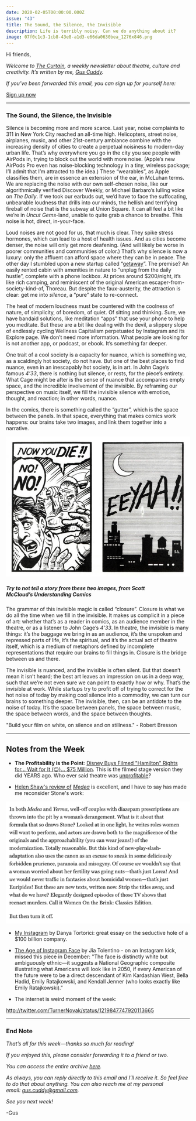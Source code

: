 ```yaml
---
date: 2020-02-05T00:00:00.000Z
issue: "43"
title: The Sound, the Silence, the Invisible
description: Life is terribly noisy. Can we do anything about it?
image: 07f0c1c3-1cb8-43e8-a1d3-e66da0630bea_1276x846.png
---
```



Hi friends,

_Welcome to [The Curtain](https://guscuddy.substack.com/archive), a weekly newsletter about theatre, culture and creativity. It’s written by me, [Gus Cuddy](https://twitter.com/guscuddy)._

_If you’ve been forwarded this email, you can sign up for yourself here:_

[Sign up now](https://guscuddy.substack.com/subscribe?)

---

### The Sound, the Silence, the Invisible

Silence is becoming more and more scarce. Last year, noise complaints to 311 in New York City reached an all-time high. Helicopters, street noise, airplanes, music, and other 21st-century ambiance combine with the increasing density of cities to create a perpetual noisiness to modern-day urban life. That’s why everywhere you go in the city you see people with AirPods in, trying to block out the world with more noise. (Apple’s new AirPods Pro even has noise-blocking technology in a tiny, wireless package; I’ll admit that I’m attracted to the idea.) These “wearables”, as Apple classifies them, are in essence an extension of the ear, in McLuhan terms. We are replacing the noise with our own self-chosen noise, like our algorithmically verified Discover Weekly, or Michael Barbaro’s lulling voice on _The Daily_. If we took our earbuds out, we’d have to face the suffocating, unbearable loudness that drills into our minds, the hellish and terrifying fireball of noise that is the subway at Union Square. It can all feel a bit like we’re in _Uncut Gems_\-land, unable to quite grab a chance to breathe. This noise is hot, direct, in-your-face.

Loud noises are not good for us, that much is clear. They spike stress hormones, which can lead to a host of health issues. And as cities become denser, the noise will only get more deafening. (And will likely be worse in poorer communities and communities of color.) That’s why silence is now a luxury: only the affluent can afford space where they can be in peace. The other day I stumbled upon a new startup called “[getaway](https://getaway.house/)”. The premise? An easily rented cabin with amenities in nature to “unplug from the daily hustle”, complete with a phone lockbox. At prices around $200/night, it’s like rich camping, and reminiscent of the original American escaper-from-society-kind-of, Thoreau. But despite the faux-austerity, the attraction is clear: get me into _silence_, a “pure” state to re-connect.

The heat of modern loudness must be countered with the coolness of nature, of simplicity, of boredom, of quiet. Of sitting and thinking. Sure, we have bandaid solutions, like meditation “apps” that use your phone to help you meditate. But these are a bit like dealing with the devil, a slippery slope of endlessly cycling Wellness Capitalism perpetuated by Instagram and its Explore page. We don’t need more information. What people are looking for is not another app, or podcast, or ebook. It’s something far deeper.

One trait of a cool society is a capacity for nuance, which is something we, as a scaldingly hot society, do not have. But one of the best places to find nuance, even in an inescapably hot society, is in art. In John Cage’s famous _4’33_, there is nothing but silence, or rests, for the piece’s entirety. What Cage might be after is the sense of nuance that accompanies empty space, and the incredible involvement of the invisible. By reframing our perspective on music itself, we fill the invisible silence with emotion, thought, and reaction; in other words, nuance.

In the comics, there is something called the “gutter”, which is the space between the panels. In that space, everything that makes comics work happens: our brains take two images, and link them together into a narrative.

 ![](./f47e78ff-515c-4ac5-9b89-fa57d952dd20_974x740.jpeg)

##### Try to not tell a story from these two images, from Scott McCloud’s _Understanding Comics_

The grammar of this invisible magic is called “closure”. Closure is what we do all the time when we fill in the invisible. It makes us complicit in a piece of art: whether that’s as a reader in comics, as an audience member in the theatre, or as a listener to John Cage’s _4’33_. In theatre, the invisible is many things: it’s the baggage we bring in as an audience, it’s the unspoken and repressed parts of life, it’s the spiritual, and it’s the actual act of theatre itself, which is a medium of metaphors defined by incomplete representations that require our brains to fill things in. Closure is the bridge between us and there.

The invisible is nuanced, and the invisible is often silent. But that doesn’t mean it isn’t heard; the best art leaves an impression on us in a deep way, such that we’re not even sure we can point to exactly how or why. That’s the invisible at work. While startups try to profit off of trying to correct for the hot noise of today by making cool silence into a commodity, we can turn our brains to something deeper. The invisible, then, can be an antidote to the noise of today. It’s the space between panels, the space between music, the space between words, and the space between thoughts.

"Build your film on white, on silence and on stillness." - Robert Bresson

---

## Notes from the Week

*   **The Profitability is the Point**: [Disney Buys Filmed "Hamilton" Rights for... Wait for It (😉)... $75 Million](https://deadline.com/2020/02/disney-paid-75-million-hamilton-movie-deal-lin-manuel-miranda-largest-film-acquisition-ever-1202849929/). This is the filmed stage version they did YEARS ago. Who ever said theatre was [unprofitable](https://guscuddy.substack.com/p/the-cult-of-minimalism-and-the-untapped)?
    
*   [Helen Shaw's review of](https://www.vulture.com/2020/01/how-do-you-solve-a-problem-like-medea.html) _[Medea](https://www.vulture.com/2020/01/how-do-you-solve-a-problem-like-medea.html)_ is excellent, and I have to say has made me reconsider Stone's work:
    

 ![](./07f0c1c3-1cb8-43e8-a1d3-e66da0630bea_1276x846.png)

*   [My Instagram](https://nplusonemag.com/issue-36/essays/my-instagram/) by Danya Tortorici: great essay on the seductive hole of a $100 billion company.
    
*   [The Age of Instagram Face](https://www.newyorker.com/culture/decade-in-review/the-age-of-instagram-face) by Jia Tolentino - on an Instagram kick, missed this piece in December: "The face is distinctly white but ambiguously ethnic—it suggests a National Geographic composite illustrating what Americans will look like in 2050, if every American of the future were to be a direct descendant of Kim Kardashian West, Bella Hadid, Emily Ratajkowski, and Kendall Jenner (who looks exactly like Emily Ratajkowski)."
    
*   The internet is weird moment of the week: 
    

http://twitter.com/TurnerNovak/status/1219847747920113665

---

### **End Note**

_That’s all for this week—thanks so much for reading!_

_If you enjoyed this, please consider forwarding it to a friend or two._

_You can access the entire archive [here](https://guscuddy.substack.com/archive?utm_source=menu-dropdown)._

_As always, you can reply directly to this email and I’ll receive it. So feel free to do that about anything. You can also reach me at my personal email: [gus.cuddy@gmail.com](mailto:gus.cuddy@gmail.com)._

_See you next week!_

\-Gus